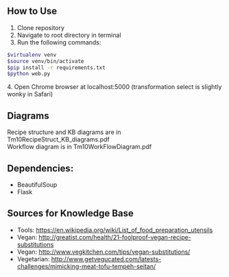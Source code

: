 ## How to Use
1. Clone repository<br/>
2. Navigate to root directory in terminal<br/>
3. Run the following commands:
```bash
$virtualenv venv
$source venv/bin/activate
$pip install -r requirements.txt
$python web.py
```
4\. Open Chrome browser at localhost:5000 (transformation select is slightly wonky in Safari)

## Diagrams
Recipe structure and KB diagrams are in Tm10RecipeStruct_KB_diagrams.pdf<br/>
Workflow diagram is in Tm10WorkFlowDiagram.pdf

## Dependencies:
- BeautifulSoup
- Flask

## Sources for Knowledge Base
- Tools: https://en.wikipedia.org/wiki/List_of_food_preparation_utensils
- Vegan: http://greatist.com/health/21-foolproof-vegan-recipe-substitutions
- Vegan: http://www.vegkitchen.com/tips/vegan-substitutions/
- Vegetarian: http://www.getvegucated.com/latests-challenges/mimicking-meat-tofu-tempeh-seitan/
